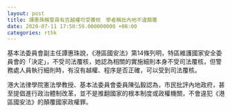```yaml
---
layout: post
title: 譚惠珠稱警員有否越權可受覆核　學者稱批內地不違顛覆
date: 2020-07-11 17:50:59.000000000 +08:00
categories: rthk
---
```


基本法委員會副主任譚惠珠說，《港區國安法》第14條列明，特區維護國家安全委員會的「決定」，不受司法覆核，她認為相關的實施細則本身不受司法覆核，但警務處人員執行細則時，有沒有越權、程序是否正確，可以受到司法覆核。

港大法律學院憲法學教授、基本法委員會委員陳弘毅認為，市民批評內地政府，甚至提倡進行政治體制改革，並不是推翻國家的根本制度或政權機關，不會違犯《港區國安法》的顛覆國家政權罪。
